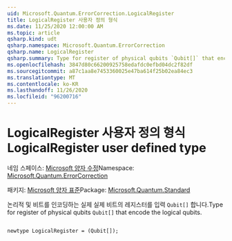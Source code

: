 ```yaml
---
uid: Microsoft.Quantum.ErrorCorrection.LogicalRegister
title: LogicalRegister 사용자 정의 형식
ms.date: 11/25/2020 12:00:00 AM
ms.topic: article
qsharp.kind: udt
qsharp.namespace: Microsoft.Quantum.ErrorCorrection
qsharp.name: LogicalRegister
qsharp.summary: Type for register of physical qubits `Qubit[]` that encode the logical qubits.
ms.openlocfilehash: 3847d80c66200925758edafdc0efbd04dc2f82df
ms.sourcegitcommit: a87c1aa8e7453360025e47ba614f25b02ea84ec3
ms.translationtype: MT
ms.contentlocale: ko-KR
ms.lasthandoff: 11/26/2020
ms.locfileid: "96200716"
---
```

# <a name="logicalregister-user-defined-type"></a><span data-ttu-id="1d180-102">LogicalRegister 사용자 정의 형식</span><span class="sxs-lookup"><span data-stu-id="1d180-102">LogicalRegister user defined type</span></span>

<span data-ttu-id="1d180-103">네임 스페이스: [Microsoft 양자 수정](xref:Microsoft.Quantum.ErrorCorrection)</span><span class="sxs-lookup"><span data-stu-id="1d180-103">Namespace: [Microsoft.Quantum.ErrorCorrection](xref:Microsoft.Quantum.ErrorCorrection)</span></span>

<span data-ttu-id="1d180-104">패키지: [Microsoft 양자 표준](https://nuget.org/packages/Microsoft.Quantum.Standard)</span><span class="sxs-lookup"><span data-stu-id="1d180-104">Package: [Microsoft.Quantum.Standard](https://nuget.org/packages/Microsoft.Quantum.Standard)</span></span>


<span data-ttu-id="1d180-105">논리적 및 비트를 인코딩하는 실제 실제 비트의 레지스터를 입력 `Qubit[]` 합니다.</span><span class="sxs-lookup"><span data-stu-id="1d180-105">Type for register of physical qubits `Qubit[]` that encode the logical qubits.</span></span>

```qsharp

newtype LogicalRegister = (Qubit[]);
```

